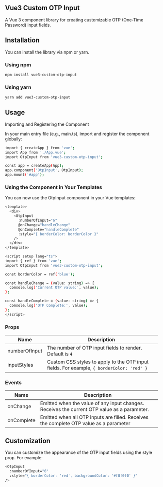 ## Vue3 Custom OTP Input

A Vue 3 component library for creating customizable OTP (One-Time Password) input fields.

## Installation

You can install the library via npm or yarn.

### Using npm

```bash 
npm install vue3-custom-otp-input
```

### Using yarn

```bash
yarn add vue3-custom-otp-input
```

## Usage
Importing and Registering the Component

In your main entry file (e.g., main.ts), import and register the component globally:

```bash
import { createApp } from 'vue';
import App from './App.vue';
import OtpInput from 'vue3-custom-otp-input';

const app = createApp(App);
app.component('OtpInput', OtpInput);
app.mount('#app');
```

### Using the Component in Your Templates

You can now use the OtpInput component in your Vue templates:

```bash
<template>
  <div>
    <OtpInput
      :numberOfInput="6"
      @onChange="handleChange"
      @onComplete="handleComplete"
      :style="{ borderColor: borderColor }"
    />
  </div>
</template>

<script setup lang="ts">
import { ref } from 'vue';
import OtpInput from 'vue3-custom-otp-input';

const borderColor = ref('blue');

const handleChange = (value: string) => {
  console.log('Current OTP value:', value);
};

const handleComplete = (value: string) => {
  console.log('OTP Complete:', value);
};
</script>
```

### Props

| Name | Description |
| --- | --- |
| numberOfInput | The number of OTP input fields to render. Default is `4` |
| inputStyles | Custom CSS styles to apply to the OTP input fields. For example, `{ borderColor: 'red' }` |

### Events

| Name | Description |
| --- | --- |
| onChange | Emitted when the value of any input changes. Receives the current OTP value as a parameter. |
| onComplete | Emitted when all OTP inputs are filled. Receives the complete OTP value as a parameter |

## Customization

You can customize the appearance of the OTP input fields using the style prop. For example:

```bash
<OtpInput
  :numberOfInput="6"
  :style="{ borderColor: 'red', backgroundColor: '#f0f0f0' }"
/>
```
